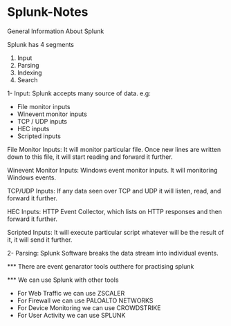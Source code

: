 # Splunk-Notes


General Information About Splunk

Splunk has 4 segments

1) Input
2) Parsing
3) Indexing
4) Search

1- Input: Splunk accepts many source of data. e.g:
 - File monitor inputs
 - Winevent monitor inputs
 - TCP / UDP inputs
 - HEC inputs
 - Scripted inputs

File Monitor Inputs: It will monitor particular file. Once new lines are written down to this file, it will start reading and forward it further.

Winevent Monitor Inputs: Windows event monitor inputs. It will monitoring Windows events.

TCP/UDP Inputs: If any data seen over TCP and UDP it will listen, read, and forward it further.

HEC Inputs: HTTP Event Collector, which lists on HTTP responses and then forward it further.

Scripted Inputs: It will execute particular script whatever will be the result of it, it will send it further.

2- Parsing: Splunk Software breaks the data stream into individual events.

*** There are event genarator tools outthere for practising splunk

*** We can use Splunk with other tools
- For Web Traffic we can use ZSCALER
- For Firewall we can use PALOALTO NETWORKS
- For Device Monitoring we can use CROWDSTRIKE
- For User Activity we can use SPLUNK
